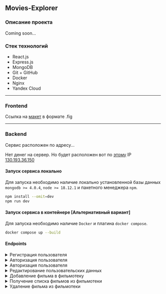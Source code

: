 ## Movies-Explorer
### Описание проекта
Coming soon...

### Стек технологий
- React.js
- Express.js
- MongoDB
- Git + GitHub
- Docker
- Nginx
- Yandex Cloud

---

### Frontend

Ссылка на [макет](https://disk.yandex.ru/d/OhWcAXF5AZ7zyQ) в формате .fig

---

### Backend

Сервис расположен по адресу... 

Нет денег на сервер. Но будет расположен вот по [этому](https://api.boss.of.this.gym.nomoredomains.monster/)
IP <u>130.193.36.150</u>

#### Запуск сервиса локально
Для запуска необходимо наличие локально установленной базы данных `mongodb >= 4.0.4`, `node >= 18.12.1` и пакетного 
менеджера `npm`.
```bash
npm install --omit=dev
npm run dev
```

#### Запуск сервиса в контейнере [Альтернативный вариант]
Для запуска необходимо наличие `Docker` и плагина `docker compose`.
```bash
docker compose up --build
```

#### Endpoints

<details>
<summary> Регистрация пользователя </summary>

- <u>Requst</u>
```bash
curl -X POST http://localhost:5000/signup \
     -H "Content-Type: application/json" \
     -d '{
            "name": "John Doe",
            "email": "fake@admin.com",
            "password": "12345678"
         }'
```
- <u>Response</u> __201 CREATED__
```json
{
  "_id": "64732fe5b56e3c3be8442865",
  "name": "John Doe",
  "email": "fake@admin.com"
}
```
</details>

<details>
<summary> Авторизация пользователя </summary>

- <u>Requst</u>
```bash
curl -X POST http://localhost:5000/signin \
     -H "Content-Type: application/json" \
     -d '{
            "email": "fake@admin.com",
            "password": "12345678"
         }'
```
- <u>Response</u> __200 OK__
```json
{
  "token": "eyJhbGciOiJIUzI1NiIsInR5cCI6IkpXVCJ9.eyJ1c2VySWQiOiI2NDczMmZlNWI1NmUzYzNiZTg0NDI4NjUiLCJpYXQiOjE2ODUyNzEwNzYsImV4cCI6MTY4NTg3NTg3Nn0.He4KvhqZ_Yv58fY0IyjZg37euFVxZnKogcyICj3FMIo",
  "type": "Bearer"
}
```
</details>

<details>
<summary> Авторизация пользователя </summary>

- <u>Requst</u>
```bash
curl -X GET http://localhost:5000/users/me \
     -H "Authorization: Bearer eyJhbGciOiJIUzI1NiIsInR5cCI6IkpXVCJ9.eyJ1c2VySWQiOiI2NDczMmZlNWI1NmUzYzNiZTg0NDI4NjUiLCJpYXQiOjE2ODUyNzEwNzYsImV4cCI6MTY4NTg3NTg3Nn0.He4KvhqZ_Yv58fY0IyjZg37euFVxZnKogcyICj3FMIo" \
     -H "Content-Type: application/json" 
```
- <u>Response</u> __200 OK__
```json
{
  "_id": "64732fe5b56e3c3be8442865",
  "email": "fake@admin.com",
  "name": "John Doe"
}
```
</details>

<details>
<summary> Редактирование пользовательских данных </summary>

- <u>Requst</u>
```bash
curl -X PATCH http://localhost:5000/users/me \
     -H "Authorization: Bearer eyJhbGciOiJIUzI1NiIsInR5cCI6IkpXVCJ9.eyJ1c2VySWQiOiI2NDczMmZlNWI1NmUzYzNiZTg0NDI4NjUiLCJpYXQiOjE2ODUyNzEwNzYsImV4cCI6MTY4NTg3NTg3Nn0.He4KvhqZ_Yv58fY0IyjZg37euFVxZnKogcyICj3FMIo" \
     -H "Content-Type: application/json" \
     -d '{
            "email": "not_fake_I_promise@admin.com",
            "name": "Dow John"
         }'
```
- <u>Response</u> __200 OK__
```json
{
  "_id": "64732fe5b56e3c3be8442865",
  "email": "not_fake_i_promise@admin.com",
  "name": "Doe John"
}
```
</details>

<details>
<summary> Добавление фильма в фильмотеку </summary>

- <u>Requst</u>
```bash
curl -X POST http://localhost:5000/movies/ \
     -H "Authorization: Bearer eyJhbGciOiJIUzI1NiIsInR5cCI6IkpXVCJ9.eyJ1c2VySWQiOiI2NDczMmZlNWI1NmUzYzNiZTg0NDI4NjUiLCJpYXQiOjE2ODUyNzEwNzYsImV4cCI6MTY4NTg3NTg3Nn0.He4KvhqZ_Yv58fY0IyjZg37euFVxZnKogcyICj3FMIo" \
     -H "Content-Type: application/json" \
     -d '{
            "country": "USA",
            "director": "Christopher Nolan",
            "duration": 148,
            "year": "2010",
            "description": "A thief who steals corporate secrets through the use of dream-sharing technology is given the inverse task of planting an idea into the mind of a C.E.O., but his tragic past may doom the project and his team to disaster.",
            "image": "https://www.imdb.com/title/tt1375666/mediaviewer/rm3426651392/?ref_=tt_ov_i",
            "trailerLink": "http://placeimg.com/640/480",
            "thumbnail": "https://avatars.mds.yandex.net/get-kinopoisk-image/1629390/8ab9a119-dd74-44f0-baec-0629797483d7/300x450",
            "movieId": 500,
            "nameRU": "Начало",
            "nameEN": "Inception"
         }'
```
- <u>Response</u> __201 CREATED__
```json
{
  "country": "USA",
  "director": "Christopher Nolan",
  "duration": "148",
  "year": "2010",
  "description": "A thief who steals corporate secrets through the use of dream-sharing technology is given the inverse task of planting an idea into the mind of a C.E.O., but his tragic past may doom the project and his team to disaster.",
  "image": "https://imdb.com/title/tt1375666/mediaviewer/rm3426651392?ref_=tt_ov_i",
  "trailerLink": "http://placeimg.com/640/480",
  "thumbnail": "https://avatars.mds.yandex.net/get-kinopoisk-image/1629390/8ab9a119-dd74-44f0-baec-0629797483d7/300x450",
  "owner": "64732fe5b56e3c3be8442865",
  "movieId": 500,
  "nameRU": "Начало",
  "nameEN": "Inception",
  "_id": "6473374af2532f5c4fd3635f"
}
```
</details>

<details>
<summary> Получение списка фильмов из фильмотеки </summary>

- <u>Requst</u>
```bash
curl -X GET http://localhost:5000/movies/ \
     -H "Authorization: Bearer eyJhbGciOiJIUzI1NiIsInR5cCI6IkpXVCJ9.eyJ1c2VySWQiOiI2NDczMmZlNWI1NmUzYzNiZTg0NDI4NjUiLCJpYXQiOjE2ODUyNzEwNzYsImV4cCI6MTY4NTg3NTg3Nn0.He4KvhqZ_Yv58fY0IyjZg37euFVxZnKogcyICj3FMIo" \
     -H "Content-Type: application/json" 
```
- <u>Response</u> __200 OK__
```json
[
  {
    "_id": "647334aef2532f5c4fd36355",
    "country": "La Mirada",
    ...
    "nameEN": "Lakin and Sons"
  },
  {
    "_id": "6473370ef2532f5c4fd36359",
    ...
    "nameRU": "Начало",
    "nameEN": "Inception"
  },
  ...
]
```
</details>

<details>
<summary> Удаление фильма из фильмотеки </summary>

- <u>Requst</u>
```bash
curl -X DELETE http://localhost:5000/movies/6473370ef2532f5c4fd36359 \
     -H "Authorization: Bearer eyJhbGciOiJIUzI1NiIsInR5cCI6IkpXVCJ9.eyJ1c2VySWQiOiI2NDczMmZlNWI1NmUzYzNiZTg0NDI4NjUiLCJpYXQiOjE2ODUyNzEwNzYsImV4cCI6MTY4NTg3NTg3Nn0.He4KvhqZ_Yv58fY0IyjZg37euFVxZnKogcyICj3FMIo" \
     -H "Content-Type: application/json"
```
- <u>Response</u> __204 NO CONTENT__
</details>
